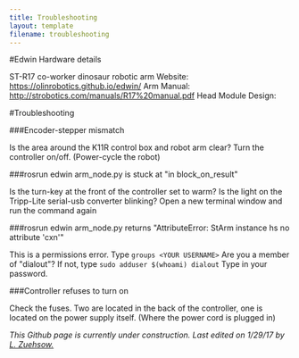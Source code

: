 ```yaml
---
title: Troubleshooting
layout: template
filename: troubleshooting
---
```



#Edwin Hardware details

ST-R17 co-worker dinosaur robotic arm
Website: https://olinrobotics.github.io/edwin/
Arm Manual: http://strobotics.com/manuals/R17%20manual.pdf
Head Module Design: 


#Troubleshooting

###Encoder-stepper mismatch

 Is the area around the K11R control box and robot arm clear?
 Turn the controller on/off. (Power-cycle the robot)

###rosrun edwin arm_node.py is stuck at "in block_on_result"

 Is the turn-key at the front of the controller set to warm?
 Is the light on the Tripp-Lite serial-usb converter blinking?
 Open a new terminal window and run the command again
 
###rosrun edwin arm_node.py returns "AttributeError: StArm instance hs no attribute 'cxn'"

  This is a permissions error.
  Type `groups <YOUR USERNAME>`
  Are you a member of "dialout"?
  If not, type `sudo adduser $(whoami) dialout`
  Type in your password.

###Controller refuses to turn on

 Check the fuses. Two are located in the back of the controller, one is located on the power supply itself. (Where the power cord is plugged in)
 
*This Github page is currently under construction. Last edited on 1/29/17 by [L. Zuehsow.](https://github.com/Oktober13)*
